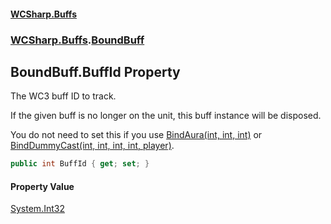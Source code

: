 #### [WCSharp\.Buffs](README.md 'README')
### [WCSharp\.Buffs](WCSharp.Buffs.md 'WCSharp\.Buffs').[BoundBuff](WCSharp.Buffs.BoundBuff.md 'WCSharp\.Buffs\.BoundBuff')

## BoundBuff\.BuffId Property

The WC3 buff ID to track\.

If the given buff is no longer on the unit, this buff instance will be disposed.

You do not need to set this if you use [BindAura\(int, int, int\)](WCSharp.Buffs.BoundBuff.BindAura(int,int,int).md 'WCSharp\.Buffs\.BoundBuff\.BindAura\(int, int, int\)') or [BindDummyCast\(int, int, int, int, player\)](WCSharp.Buffs.BoundBuff.BindDummyCast(int,int,int,int,WCSharp.Api.player).md 'WCSharp\.Buffs\.BoundBuff\.BindDummyCast\(int, int, int, int, WCSharp\.Api\.player\)').

```csharp
public int BuffId { get; set; }
```

#### Property Value
[System\.Int32](https://learn.microsoft.com/en-us/dotnet/api/system.int32 'System\.Int32')